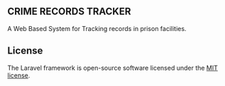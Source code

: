## CRIME RECORDS TRACKER

A Web Based System for Tracking records in prison facilities.

## License

The Laravel framework is open-source software licensed under the [MIT license](https://opensource.org/licenses/MIT).
